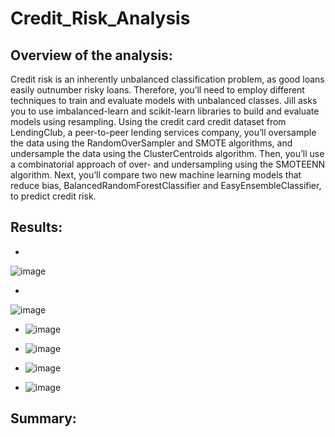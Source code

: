 # Credit_Risk_Analysis

## Overview of the analysis:

Credit risk is an inherently unbalanced classification problem, as good loans easily outnumber risky loans. Therefore, you’ll need to employ different techniques to train and evaluate models with unbalanced classes. Jill asks you to use imbalanced-learn and scikit-learn libraries to build and evaluate models using resampling. Using the credit card credit dataset from LendingClub, a peer-to-peer lending services company, you’ll oversample the data using the RandomOverSampler and SMOTE algorithms, and undersample the data using the ClusterCentroids algorithm. Then, you’ll use a combinatorial approach of over- and undersampling using the SMOTEENN algorithm. Next, you’ll compare two new machine learning models that reduce bias, BalancedRandomForestClassifier and EasyEnsembleClassifier, to predict credit risk. 

## Results: 

* 
![image](https://user-images.githubusercontent.com/70483866/104131993-fc8bd680-533f-11eb-8cdd-7d6f0522e664.png)

* 
![image](https://user-images.githubusercontent.com/70483866/104132026-470d5300-5340-11eb-9c4d-0e8a9631fe75.png)

* ![image](https://user-images.githubusercontent.com/70483866/104132060-9489c000-5340-11eb-8978-5b01ccea625e.png)

* ![image](https://user-images.githubusercontent.com/70483866/104132121-f4806680-5340-11eb-810c-94373ddfd86e.png)

* ![image](https://user-images.githubusercontent.com/70483866/104132144-137ef880-5341-11eb-8144-b3a5c37a93ad.png)

* ![image](https://user-images.githubusercontent.com/70483866/104132181-3d381f80-5341-11eb-803d-f86df28a854a.png)

## Summary:
